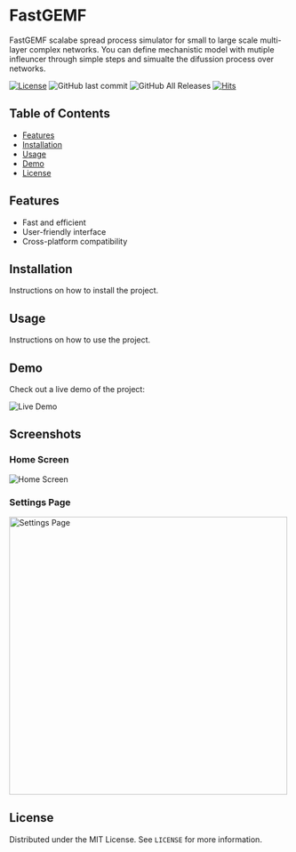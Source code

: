# FastGEMF

FastGEMF scalabe  spread process simulator  for small to large scale multi-layer complex networks. You can define mechanistic model with mutiple infleuncer through simple steps and simualte the difussion process over networks.

[![License](https://img.shields.io/github/license/MrNeo01/Practice?style=plastic)](https://github.com/MrNeo01/Practice/blob/main/LICENSE)
![GitHub last commit](https://img.shields.io/github/last-commit/MrNeo01/Practice?style=plastic?cacheSeconds=60)
![GitHub All Releases](https://img.shields.io/github/downloads/MrNeo01/Practice/total?style=plastic?cacheSeconds=60)
[![Hits](https://hits.seeyoufarm.com/api/count/incr/badge.svg?url=https://github.com/MrNeo01/Practice&title=Views&style=plastic)](https://hits.seeyoufarm.com)


## Table of Contents

- [Features](#features)
- [Installation](#installation)
- [Usage](#usage)
- [Demo](#demo)
- [License](#license)

## Features

- Fast and efficient
- User-friendly interface
- Cross-platform compatibility

## Installation

Instructions on how to install the project.

## Usage

Instructions on how to use the project.

## Demo

Check out a live demo of the project:

![Live Demo](images/live_demo.gif)

## Screenshots

### Home Screen

![Home Screen](images/home_screen.png)

### Settings Page

<img src="images/settings.png" alt="Settings Page" width="500"/>

## License

Distributed under the MIT License. See `LICENSE` for more information.
